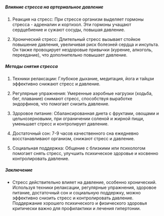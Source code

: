 ##### Влияние стресса на артериальное давление

1. Реакция на стресс: При стрессе организм выделяет гормоны стресса - адреналин и кортизол. Эти гормоны учащают сердцебиение и сужают сосуды, повышая давление.

2. Хронический стресс: Длительный стресс вызывает стойкое повышение давления, увеличивая риск болезней сердца и инсульта. Он также провоцирует нездоровые привычки (курение, алкоголь, переедание), что дополнительно повышает давление.

##### Методы снятия стресса

1. Техники релаксации: Глубокое дыхание, медитация, йога и тайцзи эффективно снижают стресс и давление.

2. Регулярные упражнения: Умеренные аэробные нагрузки (ходьба, бег, плавание) снимают стресс, способствуя выработке эндорфинов, что помогает снизить давление.

3. Здоровое питание: Сбалансированная диета с фруктами, овощами и цельнозерновыми, при ограничении соленой и жирной пищи, уменьшает стресс и контролирует давление.

4. Достаточный сон: 7-9 часов качественного сна ежедневно восстанавливают организм, снижают стресс и давление.

5. Социальная поддержка: Общение с близкими или психологом помогает снять стресс, улучшить психическое здоровье и косвенно контролировать давление.

##### Заключение
* Стресс действительно влияет на давление, особенно хронический. Используя техники релаксации, регулярные упражнения, здоровое питание, достаточный сон и социальную поддержку, можно эффективно снизить стресс и контролировать давление. Поддержание хорошего психического и физического здоровья критически важно для профилактики и лечения гипертонии.